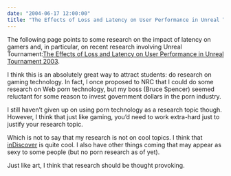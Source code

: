 ```yaml
---
date: "2004-06-17 12:00:00"
title: "The Effects of Loss and Latency on User Performance in Unreal Tournament 2003"
---
```




The following page points to some research on the impact of latency on gamers and, in particular, on recent research involving Unreal Tournament:[The Effects of Loss and Latency on User Performance in Unreal Tournament 2003](http://www.cs.wpi.edu/~claypool/papers/ut2003/).

I think this is an absolutely great way to attract students: do research on gaming technology. In fact, I once proposed to NRC that I could do some research on Web porn technology, but my boss (Bruce Spencer) seemed reluctant for some reason to invest government dollars in the porn industry.

I still haven&rsquo;t given up on using porn technology as a research topic though. However, I think that just like gaming, you&rsquo;d need to work extra-hard just to justify your research topic.

Which is not to say that my research is not on cool topics. I think that [inDiscover](http://www.indiscover.net) is quite cool. I also have other things coming that may appear as sexy to some people (but no porn research as of yet).

Just like art, I think that research should be thought provoking.


